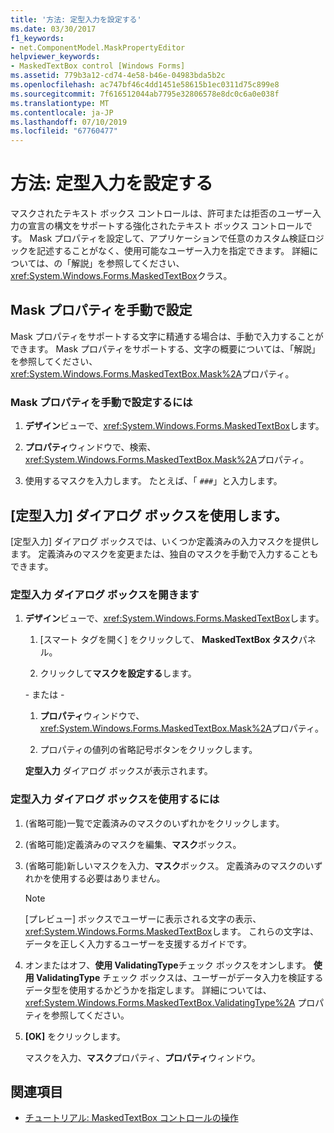 ```yaml
---
title: '方法: 定型入力を設定する'
ms.date: 03/30/2017
f1_keywords:
- net.ComponentModel.MaskPropertyEditor
helpviewer_keywords:
- MaskedTextBox control [Windows Forms]
ms.assetid: 779b3a12-cd74-4e58-b46e-04983bda5b2c
ms.openlocfilehash: ac747bf46c4dd1451e58615b1ec0311d75c899e8
ms.sourcegitcommit: 7f616512044ab7795e32806578e8dc0c6a0e038f
ms.translationtype: MT
ms.contentlocale: ja-JP
ms.lasthandoff: 07/10/2019
ms.locfileid: "67760477"
---
```

# <a name="how-to-set-the-input-mask"></a>方法: 定型入力を設定する
マスクされたテキスト ボックス コントロールは、許可または拒否のユーザー入力の宣言の構文をサポートする強化されたテキスト ボックス コントロールです。 Mask プロパティを設定して、アプリケーションで任意のカスタム検証ロジックを記述することがなく、使用可能なユーザー入力を指定できます。 詳細については、の「解説」を参照してください、<xref:System.Windows.Forms.MaskedTextBox>クラス。  
  
## <a name="setting-the-mask-property-manually"></a>Mask プロパティを手動で設定  
 Mask プロパティをサポートする文字に精通する場合は、手動で入力することができます。 Mask プロパティをサポートする、文字の概要については、「解説」を参照してください、<xref:System.Windows.Forms.MaskedTextBox.Mask%2A>プロパティ。  
  
### <a name="to-set-the-mask-property-manually"></a>Mask プロパティを手動で設定するには  
  
1. **デザイン**ビューで、<xref:System.Windows.Forms.MaskedTextBox>します。  
  
2. **プロパティ**ウィンドウで、検索、<xref:System.Windows.Forms.MaskedTextBox.Mask%2A>プロパティ。  
  
3. 使用するマスクを入力します。 たとえば、「 `###`」と入力します。  
  
## <a name="using-the-input-mask-dialog-box"></a>[定型入力] ダイアログ ボックスを使用します。  
 [定型入力] ダイアログ ボックスでは、いくつか定義済みの入力マスクを提供します。 定義済みのマスクを変更または、独自のマスクを手動で入力することもできます。  
  
### <a name="to-open-the-input-mask-dialog-box"></a>定型入力 ダイアログ ボックスを開きます  
  
1. **デザイン**ビューで、<xref:System.Windows.Forms.MaskedTextBox>します。  
  
    1. [スマート タグを開く] をクリックして、 **MaskedTextBox タスク**パネル。  
  
    2. クリックして**マスクを設定する**します。  
  
     \- または -  
  
    1. **プロパティ**ウィンドウで、<xref:System.Windows.Forms.MaskedTextBox.Mask%2A>プロパティ。  
  
    2. プロパティの値列の省略記号ボタンをクリックします。  
  
     **定型入力** ダイアログ ボックスが表示されます。  
  
### <a name="to-use-the-input-mask-dialog-box"></a>定型入力 ダイアログ ボックスを使用するには  
  
1. (省略可能)一覧で定義済みのマスクのいずれかをクリックします。  
  
2. (省略可能)定義済みのマスクを編集、**マスク**ボックス。  
  
3. (省略可能)新しいマスクを入力、**マスク**ボックス。 定義済みのマスクのいずれかを使用する必要はありません。  
  
    > [!NOTE]
    >  [プレビュー] ボックスでユーザーに表示される文字の表示、<xref:System.Windows.Forms.MaskedTextBox>します。 これらの文字は、データを正しく入力するユーザーを支援するガイドです。  
  
4. オンまたはオフ、**使用 ValidatingType**チェック ボックスをオンします。 **使用 ValidatingType**  チェック ボックスは、ユーザーがデータ入力を検証するデータ型を使用するかどうかを指定します。 詳細については、<xref:System.Windows.Forms.MaskedTextBox.ValidatingType%2A> プロパティを参照してください。  
  
5. **[OK]** をクリックします。  
  
     マスクを入力、**マスク**プロパティ、**プロパティ**ウィンドウ。  
  
## <a name="see-also"></a>関連項目

- [チュートリアル: MaskedTextBox コントロールの操作](walkthrough-working-with-the-maskedtextbox-control.md)
